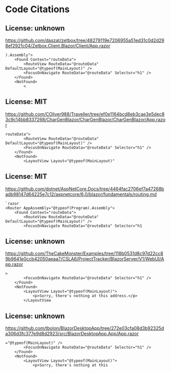 # Code Citations

## License: unknown
https://github.com/daszat/zetbox/tree/48279119e7206955a51ed31c0d2d298ef2921c04/Zetbox.Client.Blazor/Client/App.razor

```
).Assembly">
    <Found Context="routeData">
        <RouteView RouteData="@routeData" DefaultLayout="@typeof(MainLayout)" />
        <FocusOnNavigate RouteData="@routeData" Selector="h1" />
    </Found>
    <NotFound>
        <
```


## License: MIT
https://github.com/COliver988/Traveller/tree/ef0e1164bcd8eb3cae3e5dec83c9c14bb8337268/CharGenBlazor/CharGenBlazor/CharGenBlazor/App.razor

```
routeData">
        <RouteView RouteData="@routeData" DefaultLayout="@typeof(MainLayout)" />
        <FocusOnNavigate RouteData="@routeData" Selector="h1" />
    </Found>
    <NotFound>
        <LayoutView Layout="@typeof(MainLayout)"
```


## License: MIT
https://github.com/dotnet/AspNetCore.Docs/tree/4464fac2706ef7a47268badb98147d64225e7c12/aspnetcore/6.0/blazor/fundamentals/routing.md

```
`razor
<Router AppAssembly="@typeof(Program).Assembly">
    <Found Context="routeData">
        <RouteView RouteData="@routeData" DefaultLayout="@typeof(MainLayout)" />
        <FocusOnNavigate RouteData="@routeData" Selector="h1
```


## License: unknown
https://github.com/TheCakeMonster/Examples/tree/118b0531d8c97d22cc89b9641e0ccb42050aeaa7/CSLA6/ProjectTracker/BlazorServer/V1/WebUI/App.razor

```
>
        <FocusOnNavigate RouteData="@routeData" Selector="h1" />
    </Found>
    <NotFound>
        <LayoutView Layout="@typeof(MainLayout)">
            <p>Sorry, there's nothing at this address.</p>
        </LayoutView
```


## License: unknown
https://github.com/tbolon/BlazorDesktopApp/tree/272e03cfa08d3b92325da306d3fc377e9d8d2923/src/BlazorDesktopApp.App/App.razor

```
="@typeof(MainLayout)" />
        <FocusOnNavigate RouteData="@routeData" Selector="h1" />
    </Found>
    <NotFound>
        <LayoutView Layout="@typeof(MainLayout)">
            <p>Sorry, there's nothing at this
```

